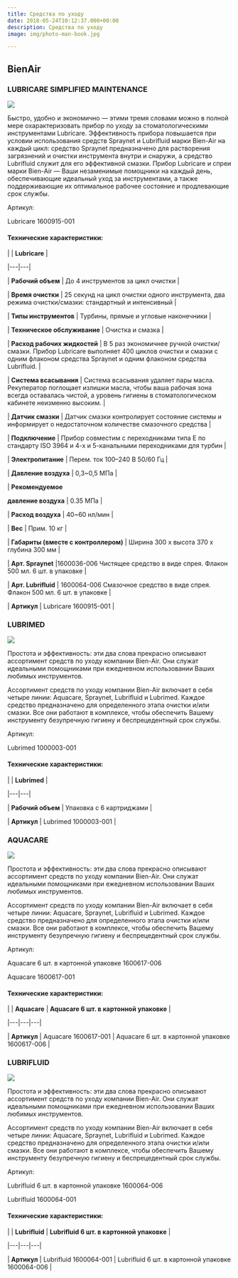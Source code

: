 ```yaml
---
title: Средства по уходу
date: 2018-05-24T10:12:37.000+00:00
description: Средства по уходу
image: img/photo-man-book.jpg

---
```

## BienAir

### **LUBRICARE** SIMPLIFIED MAINTENANCE

![](/uploads/1600915-001_ba_maintenance_lubricare_left_1.png)

Быстро, удобно и экономично — этими тремя словами можно в полной мере охарактеризовать прибор по уходу за стоматологическими инструментами Lubricare. Эффективность прибора повышается при условии использования средств Spraynet и Lubrifluid марки Bien-Air на каждый цикл: средство Spraynet предназначено для растворения загрязнений и очистки инструмента внутри и снаружи, а средство Lubrifluid служит для его эффективной смазки. Прибор Lubricare и спреи марки Bien-Air — Ваши незаменимые помощники на каждый день, обеспечивающие идеальный уход за инструментами, а также поддерживающие их оптимальное рабочее состояние и продлевающие срок службы.

Артикул:

Lubricare 1600915-001

#### Технические характеристики:

|   | **Lubricare**  |

|---|---|

| **Рабочий объем**  | До 4 инструментов за цикл очистки  |

| **Время очистки**  | 25 секунд на цикл очистки одного инструмента, два режима очистки/смазки: стандартный и интенсивный  |

| **Типы инструментов**  | Турбины, прямые и угловые наконечники  |

| **Техническое обслуживание**  | Очистка и смазка  |

| **Расход рабочих жидкостей**  | В 5 раз экономичнее ручной очистки/смазки. Прибор Lubricare выполняет 400 циклов очистки и смазки с одним флаконом средства Spraynet и одним флаконом средства Lubrifluid.  |

| **Система всасывания**  | Система всасывания удаляет пары масла. Рекуператор поглощает излишки масла, чтобы ваша рабочая зона всегда оставалась чистой, а уровень гигиены в стоматологическом кабинете неизменно высоким.  |

| **Датчик смазки**  | Датчик смазки контролирует состояние системы и информирует о недостаточном количестве смазочного средства  |

| **Подключение**  | Прибор совместим с переходниками типа E по стандарту ISO 3964 и 4-х и 5-канальными переходниками для турбин  |

| **Электропитание**  | Перем. ток 100–240 В 50/60 Гц  |

| **Давление воздуха**  | 0,3\~0,5 МПа  |

| **Рекомендуемое** 

**давление воздуха**  | 0.35 МПа  |

| **Расход воздуха**  | 40\~60 нл/мин  |

| **Вес**  | Прим. 10 кг  |

| **Габариты (вместе с контроллером)**  | Ширина 300 x высота 370 x глубина 300 мм  |

| **Арт. Spraynet**  |1600036-006 Чистящее средство в виде спрея. Флакон 500 мл. 6 шт. в упаковке  |

| **Арт. Lubrifluid**  | 1600064-006 Смазочное средство в виде спрея. Флакон 500 мл. 6 шт. в упаковке  |

| **Артикул**  | Lubricare 1600915-001  |

### **LUBRIMED**

![](/uploads/lubrimed-bien-air-shveicariya-2958-650x650.jpg)

Простота и эффективность: эти два слова прекрасно описывают ассортимент средств по уходу компании Bien-Air. Они служат идеальными помощниками при ежедневном использовании Ваших любимых инструментов.

Ассортимент средств по уходу компании Bien-Air включает в себя четыре линии: Aquacare, Spraynet, Lubrifluid и Lubrimed. Каждое средство предназначено для определенного этапа очистки и/или смазки. Все они работают в комплексе, чтобы обеспечить Вашему инструменту безупречную гигиену и беспрецедентный срок службы.

Артикул:

Lubrimed 1000003-001

#### Технические характеристики:

|   | **Lubrimed**  |

|---|---|

| **Рабочий объем**  | Упаковка с 6 картриджами  |

| **Артикул**  | Lubrimed 1000003-001  |

### **AQUACARE**

![](/uploads/1600617-006_ba_maintenance_aquacare_11.png)

Простота и эффективность: эти два слова прекрасно описывают ассортимент средств по уходу компании Bien-Air. Они служат идеальными помощниками при ежедневном использовании Ваших любимых инструментов.

Ассортимент средств по уходу компании Bien-Air включает в себя четыре линии: Aquacare, Spraynet, Lubrifluid и Lubrimed. Каждое средство предназначено для определенного этапа очистки и/или смазки. Все они работают в комплексе, чтобы обеспечить Вашему инструменту безупречную гигиену и беспрецедентный срок службы.

Артикул:

Aquacare 6 шт. в картонной упаковке 1600617-006

Aquacare 1600617-001

#### Технические характеристики:

|   | **Aquacare**  | **Aquacare 6 шт. в картонной упаковке**  |

|---|---|---|

| **Артикул**  | Aquacare 1600617-001  | Aquacare 6 шт. в картонной упаковке 1600617-006  |

### **LUBRIFLUID**

![](/uploads/1600064-001_ba_maintenance_lubrifluid.png)

Простота и эффективность: эти два слова прекрасно описывают ассортимент средств по уходу компании Bien-Air. Они служат идеальными помощниками при ежедневном использовании Ваших любимых инструментов.

Ассортимент средств по уходу компании Bien-Air включает в себя четыре линии: Aquacare, Spraynet, Lubrifluid и Lubrimed. Каждое средство предназначено для определенного этапа очистки и/или смазки. Все они работают в комплексе, чтобы обеспечить Вашему инструменту безупречную гигиену и беспрецедентный срок службы.

Артикул:

Lubrifluid 6 шт. в картонной упаковке 1600064-006

Lubrifluid 1600064-001

#### Технические характеристики:

|   | **Lubrifluid**  | **Lubrifluid 6 шт. в картонной упаковке**  |

|---|---|---|

| **Артикул**  | Lubrifluid 1600064-001  | Lubrifluid 6 шт. в картонной упаковке 1600064-006  |